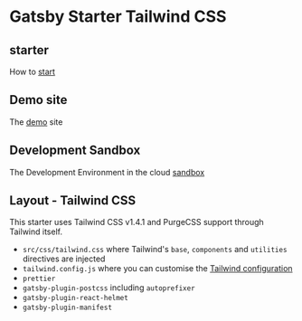 # Gatsby Starter Tailwind CSS

## starter

How to [start](https://codesandbox.io/s/hopeful-franklin-2326x)

## Demo site

The [demo](https://ygc9f.sse.codesandbox.io) site

## Development Sandbox

The Development Environment in the cloud [sandbox](https://codesandbox.io/s/github/sallespro/buffon)

## Layout - Tailwind CSS

This starter uses Tailwind CSS v1.4.1 and PurgeCSS support through Tailwind itself.

- `src/css/tailwind.css` where Tailwind's `base`, `components` and `utilities` directives are injected
- `tailwind.config.js` where you can customise the [Tailwind configuration](https://tailwindcss.com/docs/configuration/)
- `prettier`
- `gatsby-plugin-postcss` including `autoprefixer`
- `gatsby-plugin-react-helmet`
- `gatsby-plugin-manifest`
